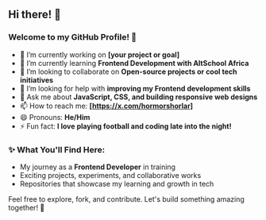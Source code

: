 
## Hi there! 👋

### Welcome to my GitHub Profile! 🚀

- 🔭 I’m currently working on **[your project or goal]**
- 🌱 I’m currently learning **Frontend Development with AltSchool Africa**
- 👯 I’m looking to collaborate on **Open-source projects or cool tech initiatives**
- 🤔 I’m looking for help with **improving my Frontend development skills**
- 💬 Ask me about **JavaScript, CSS, and building responsive web designs**
- 📫 How to reach me: **[https://x.com/hormorshorlar]**
- 😄 Pronouns: **He/Him**
- ⚡ Fun fact: **I love playing football and coding late into the night!**

### ✨ What You'll Find Here:
- My journey as a **Frontend Developer** in training
- Exciting projects, experiments, and collaborative works
- Repositories that showcase my learning and growth in tech

Feel free to explore, fork, and contribute. Let's build something amazing together! 🌟

